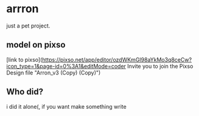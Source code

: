 # arrron
just a pet project.

## model on pixso 
[link to pixso](https://pixso.net/app/editor/ozdWKmGI98aYkMo3q8ceCw?icon_type=1&page-id=0%3A1&editMode=coder Invite you to join the Pixso Design file "Arron_v3 (Copy) (Copy)")

## Who did?
i did it alone(, if you want make something write
